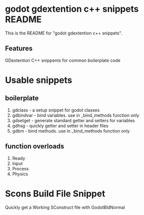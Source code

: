 # godot gdextention c++ snippets README

This is the README for "godot gdextention c++ snippets".

## Features

GDextention C++ snippents for common boilerplate code

# Usable snippets
## boilerplate

1. gdclass - a setup snippet for godot classes
2. gdbindvar - bind variables. use in _bind_methods function only
3. gdsetget - generate standard getter and setters for variables
4. gdhsg - quickly getter and setter in header files
5. gdbm - bind methods. use in _bind_methods function only

## function overloads
1. Ready
2. Input
3. Process
4. Physics

# Scons Build File Snippet

Quickly get a Working SConstruct file with GodotBldNormal